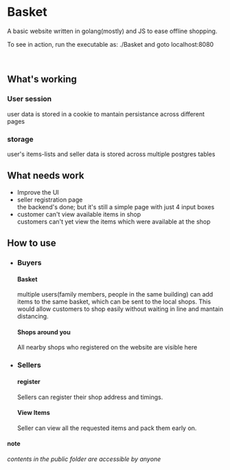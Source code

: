 <h1>Basket </h1>  
A basic website written in golang(mostly) and JS to ease offline shopping.

To see in action, run the executable as: ./Basket and goto localhost:8080

<br>
<h2>What's working</h2>
<h3>User session</h3>
user data is stored in a cookie to mantain persistance across different pages
<h3>storage</h3>
user's items-lists and seller data is stored across multiple postgres tables
<h2>What needs work</h2>

<ul>
    <li>Improve the UI</li>
    <li>seller registration page</li>
        the backend's done; but it's still a simple page with just 4 input boxes
    <li>customer can't view available items in shop</li>
        customers can't yet view the items which were available at the shop

</ul>
<h2>How to use</h2>
<ul>
    <li> <h3> Buyers </h3> </li>
    <h4>Basket</h4>
    <p>
    multiple users(family members, people in the same building) can add items to the
    same basket, which can be sent to the local shops. This would allow customers to shop easily without waiting in line and mantain distancing.
    </p>
    <h4>Shops around you</h4>
    <p>All nearby shops who registered on the website are visible here</p>
    <li> <h3> Sellers </h3> </li>
    <h4> register </h4>
    Sellers can register their shop address and timings.
    <h4>
    View Items
    </h4>
    Seller can view all the requested items and pack them early on.
    </ul>
<h4>note</h4>

<i>contents in the public folder are accessible by anyone<i>
